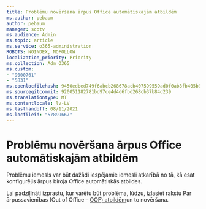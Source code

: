 ```yaml
---
title: Problēmu novēršana ārpus Office automātiskajām atbildēm
ms.author: pebaum
author: pebaum
manager: scotv
ms.audience: Admin
ms.topic: article
ms.service: o365-administration
ROBOTS: NOINDEX, NOFOLLOW
localization_priority: Priority
ms.collection: Adm_O365
ms.custom:
- "9000761"
- "5831"
ms.openlocfilehash: 9450edbed749f6abcb268678acb407599559ad0f0ab8fb405b3f772c2371cdea
ms.sourcegitcommit: 920051182781bd97ce4d4d6fbd268cb37b84d239
ms.translationtype: MT
ms.contentlocale: lv-LV
ms.lasthandoff: 08/11/2021
ms.locfileid: "57899667"
---
```

# <a name="troubleshooting-out-of-office-automatic-replies"></a>Problēmu novēršana ārpus Office automātiskajām atbildēm

Problēmu iemesls var būt dažādi iespējamie iemesli atkarībā no tā, kā esat konfigurējis ārpus biroja Office automātiskās atbildes.

Lai padziļināti izprastu, kur varētu būt problēma, lūdzu, izlasiet rakstu Par ārpussavienības (Out of Office – [OOF) atbildēm](https://docs.microsoft.com/exchange/troubleshoot/email-delivery/understand-troubleshoot-oof-replies)un to novēršana.